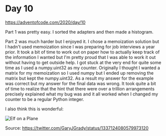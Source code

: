 # Day 10

https://adventofcode.com/2020/day/10


Part 1 was pretty easy. I sorted the adapters and then made a histogram.


Part 2 was much harder but I enjoyed it. I chose a memoization solution but I hadn't used memoization since I was preparing for job interviews a year prior. It took a bit of time to work out on paper how to actually keep track of the information I wanted but I'm pretty proud that I was able to work it out without having to get outside help. I got stuck at the very end for quite some time as I used a numpy.uint32 as my counter. Originally I thought I wanted a matrix for my memoization so I used numpy but I ended up removing the matrix but kept the numpy.uint32. As a result my answer for the example was correct but my answer for the final data was wrong. It took quite a bit of time to realize that the hint that there were over a trillion arrangements precisely explained what my bug was and it all worked when I changed my counter to be a regular Python integer.


I also think this is wonderful:

![Elf on a Plane](https://pbs.twimg.com/media/Eo5rKLEXIAcE1UT?format=jpg&name=large)

Source: https://twitter.com/GaryJGrady/status/1337124080579973120
